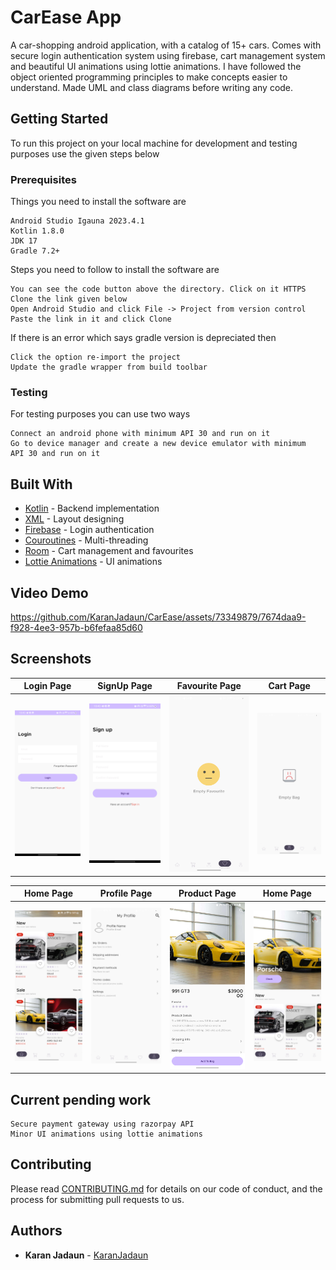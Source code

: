 # CarEase App

A car-shopping android application, with a catalog of 15+ cars. Comes with secure login authentication system using firebase, cart management system and beautiful UI animations using lottie animations. I have followed the object oriented programming principles to make concepts easier to understand. Made UML and class diagrams before writing any code.

## Getting Started

To run this project on your local machine for development and testing purposes use the given steps below 

### Prerequisites

Things you need to install the software are
```
Android Studio Igauna 2023.4.1
Kotlin 1.8.0
JDK 17
Gradle 7.2+
```

Steps you need to follow to install the software are 
```
You can see the code button above the directory. Click on it HTTPS
Clone the link given below
Open Android Studio and click File -> Project from version control
Paste the link in it and click Clone
```

If there is an error which says gradle version is depreciated then

```
Click the option re-import the project
Update the gradle wrapper from build toolbar
```

### Testing

For testing purposes you can use two ways
```
Connect an android phone with minimum API 30 and run on it
Go to device manager and create a new device emulator with minimum
API 30 and run on it
```

## Built With

* [Kotlin](https://kotlinlang.org/) - Backend implementation 
* [XML](https://www.xml.com/) - Layout designing
* [Firebase](https://firebase.google.com/) - Login authentication
* [Couroutines](https://developer.android.com/kotlin/coroutines) - Multi-threading
* [Room](https://developer.android.com/reference/android/arch/persistence/room/RoomDatabase) - Cart management and favourites
* [Lottie Animations](https://lottiefiles.com/) - UI animations

## Video Demo
https://github.com/KaranJadaun/CarEase/assets/73349879/7674daa9-f928-4ee3-957b-b6fefaa85d60

## Screenshots

Login Page | SignUp Page | Favourite Page | Cart Page | 
--- | --- | --- | --- |
![](https://github.com/KaranJadaun/CarEase/blob/master/assets/loginPage.png?raw=true) | ![](https://github.com/KaranJadaun/CarEase/blob/master/assets/signUpPage.png?raw=true) | ![](https://github.com/KaranJadaun/CarEase/blob/master/assets/favPage1.png?raw=true) | ![](https://github.com/KaranJadaun/CarEase/blob/master/assets/bagPage1.png?raw=true)

Home Page | Profile Page | Product Page | Home Page |
--- | --- | --- |  --- |
![](https://github.com/KaranJadaun/CarEase/blob/master/assets/homePage1.png?raw=true) | ![](https://github.com/KaranJadaun/CarEase/blob/master/assets/profilePage1.png?raw=true) | ![](https://github.com/KaranJadaun/CarEase/blob/master/assets/productPage1.png?raw=true) | ![](https://github.com/KaranJadaun/CarEase/blob/master/assets/homePage2.png?raw=true)

## Current pending work
```
Secure payment gateway using razorpay API
Minor UI animations using lottie animations
```

## Contributing

Please read [CONTRIBUTING.md](https://github.com/KaranJadaun/CarEase/blob/master/CONTRIBUTING.md) for details on our code of conduct, and the process for submitting pull requests to us.

## Authors

* **Karan Jadaun** - [KaranJadaun](https://github.com/KaranJadaun)
